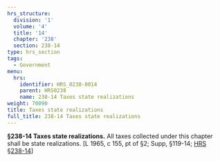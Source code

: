 ```yaml
---
hrs_structure:
  division: '1'
  volume: '4'
  title: '14'
  chapter: '238'
  section: 238-14
type: hrs_section
tags:
  - Government
menu:
  hrs:
    identifier: HRS_0238-0014
    parent: HRS0238
    name: 238-14 Taxes state realizations
weight: 70090
title: Taxes state realizations
full_title: 238-14 Taxes state realizations
---
```

**§238-14 Taxes state realizations.** All taxes collected under this chapter shall be state realizations. [L 1965, c 155, pt of §2; Supp, §119-14; [HRS §238-14](/title-14/chapter-238/section-238-14/)]